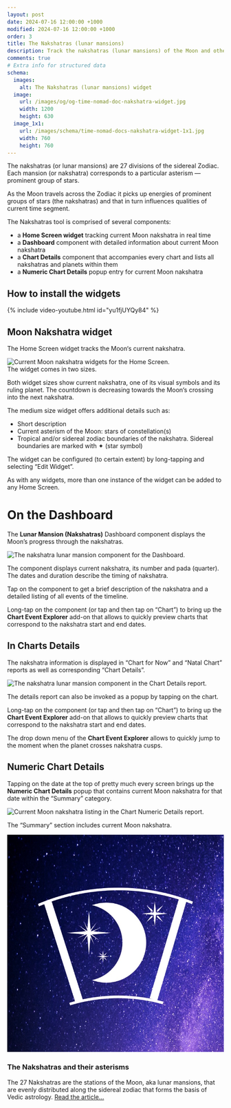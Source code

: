 ```yaml
---
layout: post
date: 2024-07-16 12:00:00 +1000
modified: 2024-07-16 12:00:00 +1000
order: 3
title: The Nakshatras (lunar mansions)
description: Track the nakshatras (lunar mansions) of the Moon and other planets of astrological chart using a Home Screen widget and an app extension.
comments: true
# Extra info for structured data
schema:
  images:
    alt: The Nakshatras (lunar mansions) widget
  image:
    url: /images/og/og-time-nomad-doc-nakshatra-widget.jpg
    width: 1200
    height: 630    
  image_1x1:
    url: /images/schema/time-nomad-docs-nakshatra-widget-1x1.jpg
    width: 760
    height: 760
---
```


The nakshatras (or lunar mansions) are 27 divisions of the sidereal Zodiac. Each mansion (or nakshatra) corresponds to a particular asterism — prominent group of stars.

As the Moon travels across the Zodiac it picks up energies of prominent groups of stars (the nakshatras) and that in turn influences qualities of current time segment.

The Nakshatras tool is comprised of several components:

* a **Home Screen widget** tracking current Moon nakshatra in real time
* a **Dashboard** component with detailed information about current Moon nakshatra
* a **Chart Details** component that accompanies every chart and lists all nakshatras and planets within them
* a **Numeric Chart Details** popup entry for current Moon nakshatra

## How to install the widgets

{% include video-youtube.html id="yu1fjUYQy84" %}

## Moon Nakshatra widget

The Home Screen widget tracks the Moon‘s current nakshatra.

<div class="container post-pullout-box">
  <div class="row">
    <div class="col-6">
      <div class="row">
		<img loading="lazy" src="/images/docs/nakshatra-widgets-01.png" srcset="/images/docs/nakshatra-widgets-01.png 1x, /images/docs/nakshatra-widgets-01@2x.png 2x" alt="Current Moon nakshatra widgets for the Home Screen.">
      </div>
    </div>
    <div class="col-6">
      <div class="row text-photo-caption-serif">
		The widget comes in two sizes.
      </div>
    </div>
  </div>
</div>
<div class="float-clear"></div>

Both widget sizes show current nakshatra, one of its visual symbols and its ruling planet. The countdown is decreasing towards the Moon‘s crossing into the next nakshatra.

The medium size widget offers additional details such as:

* Short description
* Current asterism of the Moon: stars of constellation(s)
* Tropical and/or sidereal zodiac boundaries of the nakshatra. Sidereal boundaries are marked with ✦ (star symbol)

The widget can be configured (to certain extent) by long-tapping and selecting “Edit Widget”.

As with any widgets, more than one instance of the widget can be added to any Home Screen.

# On the Dashboard

The **Lunar Mansion (Nakshatras)** Dashboard component displays the Moon’s progress through the nakshatras.

<img loading="lazy" src="/images/docs/nakshatra-dashboard-01.jpg" srcset="/images/docs/nakshatra-dashboard-01.jpg 1x, /images/docs/nakshatra-dashboard-01@2x.jpg 2x" alt="The nakshatra lunar mansion component for the Dashboard.">

The component displays current nakshatra, its number and pada (quarter). The dates and duration describe the timing of nakshatra.

Tap on the component to get a brief description of the nakshatra and a detailed listing of all events of the timeline.

Long-tap on the component (or tap and then tap on “Chart”) to bring up the **Chart Event Explorer** add-on that allows to quickly preview charts that correspond to the nakshatra start and end dates.

## In Charts Details

The nakshatra information is displayed in “Chart for Now” and “Natal Chart” reports as well as corresponding “Chart Details”.

<img loading="lazy" src="/images/docs/nakshatra-chart-details-01.jpg" srcset="/images/docs/nakshatra-chart-details-01.jpg 1x, /images/docs/nakshatra-chart-details-01@2x.jpg 2x" alt="The nakshatra lunar mansion component in the Chart Details report.">

The details report can also be invoked as a popup by tapping on the chart.

Long-tap on the component (or tap and then tap on “Chart”) to bring up the **Chart Event Explorer** add-on that allows to quickly preview charts that correspond to the nakshatra start and end dates.


The drop down menu of the **Chart Event Explorer** allows to quickly jump to the moment when the planet crosses nakshatra cusps.

## Numeric Chart Details

Tapping on the date at the top of pretty much every screen brings up the **Numeric Chart Details** popup that contains current Moon nakshatra for that date within the “Summary” category.

<img loading="lazy" src="/images/docs/nakshatra-numeric-chart-details-01.jpg" srcset="/images/docs/nakshatra-numeric-chart-details-01.jpg 1x, /images/docs/nakshatra-numeric-chart-details-01@2x.jpg 2x" alt="Current Moon nakshatra listing in the Chart Numeric Details report.">

The “Summary” section includes current Moon nakshatra.

<div class="container doc-ref-box">
  <div class="row">
    <div class="col-3">
      <div class="row">
        <img loading="lazy" class="post-icon" src="/images/schema/time-nomad-post-20240803-the-27-nakshatras-1x1.jpg" alt="The 27 Nakshatras of Vedic astrology">
      </div>
    </div>
    <div class="col-9">
      <div class="row">
        <h3>The Nakshatras and their asterisms</h3>
        <p>The 27 Nakshatras are the stations of the Moon, aka lunar mansions, that are evenly distributed along the sidereal zodiac that forms the basis of Vedic astrology. <a href="/documentation/nakshatras.html">Read the article…</a></p>
      </div>
    </div>
  </div>
</div>
<div class="float-clear"></div>